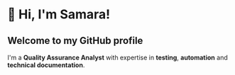 # 👋 Hi, I'm Samara!
## Welcome to my GitHub profile

I'm a **Quality Assurance Analyst** with expertise in **testing**, **automation** and **technical documentation**. 
